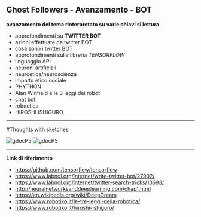 ## Ghost Followers - Avanzamento - BOT    

**avanzamento del tema rinterpretato su varie chiavi si lettura**      

- approfondimenti su **TWITTER BOT**
- azioni effettuate da twitter BOT
- cosa sono i twitter BOT
- approfondimenti sulla libreria *TENSORFLOW*
- linguaggio API
- neuroni artificiali
- neuroetica/neuroscienza
- impatto etico sociale
- PHYTHON
- Alan Winfield e le 3 leggi dei robot
- chat bot
- roboetica
- HIROSHI ISHIGURO

---------

#Thoughts with sketches          

![gdocP5](http://i.imgur.com/HkKb2dr.jpg)
![gdocP5](http://i.imgur.com/BbIBbu1.jpg)

---------


**Link di riferimento**     

- https://github.com/tensorflow/tensorflow    
- https://www.labnol.org/internet/write-twitter-bot/27902/    
- https://www.labnol.org/internet/twitter-search-tricks/13693/     
- http://neuralnetworksanddeeplearning.com/chap1.html
- https://en.wikipedia.org/wiki/DeepDream
- https://www.robotiko.it/le-tre-leggi-della-robotica/
- https://www.robotiko.it/hiroshi-ishiguro/
